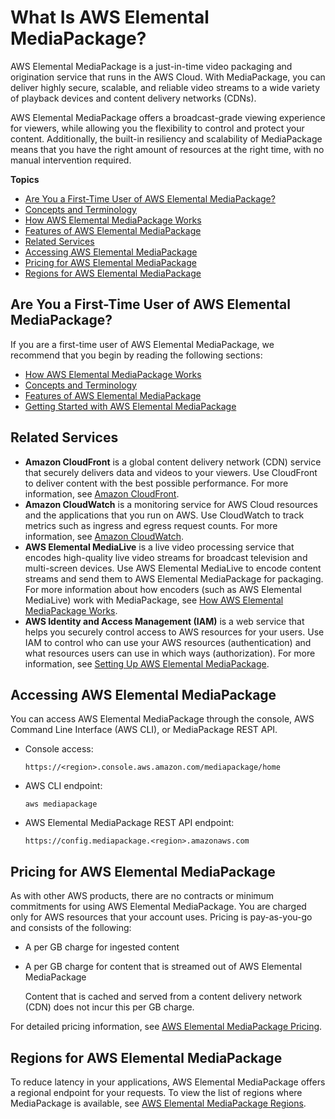 # What Is AWS Elemental MediaPackage?<a name="what-is"></a>

AWS Elemental MediaPackage is a just\-in\-time video packaging and origination service that runs in the AWS Cloud\. With MediaPackage, you can deliver highly secure, scalable, and reliable video streams to a wide variety of playback devices and content delivery networks \(CDNs\)\. 

AWS Elemental MediaPackage offers a broadcast\-grade viewing experience for viewers, while allowing you the flexibility to control and protect your content\. Additionally, the built\-in resiliency and scalability of MediaPackage means that you have the right amount of resources at the right time, with no manual intervention required\.

**Topics**
+ [Are You a First\-Time User of AWS Elemental MediaPackage?](#first-time-user)
+ [Concepts and Terminology](what-is-terms.md)
+ [How AWS Elemental MediaPackage Works](what-is-flow.md)
+ [Features of AWS Elemental MediaPackage](what-is-features.md)
+ [Related Services](#related-services)
+ [Accessing AWS Elemental MediaPackage](#accessing-emp)
+ [Pricing for AWS Elemental MediaPackage](#pricing-for-emp)
+ [Regions for AWS Elemental MediaPackage](#regions-and-endpoints)

## Are You a First\-Time User of AWS Elemental MediaPackage?<a name="first-time-user"></a>

If you are a first\-time user of AWS Elemental MediaPackage, we recommend that you begin by reading the following sections:
+ [How AWS Elemental MediaPackage Works](what-is-flow.md)
+ [Concepts and Terminology](what-is-terms.md)
+ [Features of AWS Elemental MediaPackage](what-is-features.md)
+ [Getting Started with AWS Elemental MediaPackage](getting-started.md)

## Related Services<a name="related-services"></a>
+ **Amazon CloudFront** is a global content delivery network \(CDN\) service that securely delivers data and videos to your viewers\. Use CloudFront to deliver content with the best possible performance\. For more information, see [Amazon CloudFront](https://aws.amazon.com/cloudfront/)\.
+ **Amazon CloudWatch** is a monitoring service for AWS Cloud resources and the applications that you run on AWS\. Use CloudWatch to track metrics such as ingress and egress request counts\. For more information, see [Amazon CloudWatch](https://aws.amazon.com/cloudwatch/)\.
+ **AWS Elemental MediaLive** is a live video processing service that encodes high\-quality live video streams for broadcast television and multi\-screen devices\. Use AWS Elemental MediaLive to encode content streams and send them to AWS Elemental MediaPackage for packaging\. For more information about how encoders \(such as AWS Elemental MediaLive\) work with MediaPackage, see [How AWS Elemental MediaPackage Works](what-is-flow.md)\.
+ **AWS Identity and Access Management \(IAM\)** is a web service that helps you securely control access to AWS resources for your users\. Use IAM to control who can use your AWS resources \(authentication\) and what resources users can use in which ways \(authorization\)\. For more information, see [Setting Up AWS Elemental MediaPackage](setting-up.md)\.

## Accessing AWS Elemental MediaPackage<a name="accessing-emp"></a>

You can access AWS Elemental MediaPackage through the console, AWS Command Line Interface \(AWS CLI\), or MediaPackage REST API\. 
+ Console access: 

  ```
  https://<region>.console.aws.amazon.com/mediapackage/home
  ```
+ AWS CLI endpoint: 

  ```
  aws mediapackage
  ```
+ AWS Elemental MediaPackage REST API endpoint: 

  ```
  https://config.mediapackage.<region>.amazonaws.com 
  ```

## Pricing for AWS Elemental MediaPackage<a name="pricing-for-emp"></a>

As with other AWS products, there are no contracts or minimum commitments for using AWS Elemental MediaPackage\. You are charged only for AWS resources that your account uses\. Pricing is pay\-as\-you\-go and consists of the following:
+ A per GB charge for ingested content
+ A per GB charge for content that is streamed out of AWS Elemental MediaPackage

  Content that is cached and served from a content delivery network \(CDN\) does not incur this per GB charge\.

For detailed pricing information, see [AWS Elemental MediaPackage Pricing](https://aws.amazon.com//mediapackage/pricing/)\.

## Regions for AWS Elemental MediaPackage<a name="regions-and-endpoints"></a>

To reduce latency in your applications, AWS Elemental MediaPackage offers a regional endpoint for your requests\. To view the list of regions where MediaPackage is available, see [AWS Elemental MediaPackage Regions](http://docs.aws.amazon.com//general/latest/gr/rande.html#mediapackage_region)\.